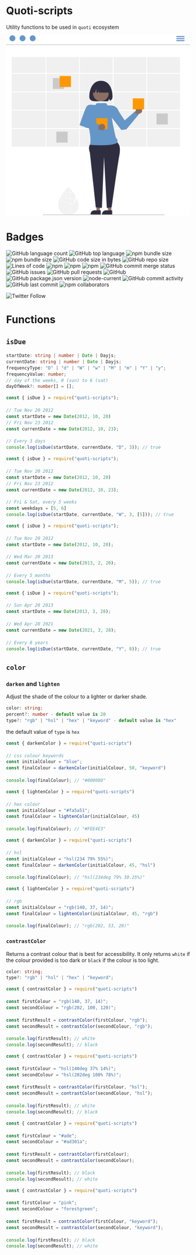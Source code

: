 # Quoti-scripts
Utility functions to be used in `quoti` ecosystem

![Quoti](https://github.com/Diorla/quoti-scripts/raw/main/schedule.svg)

# Badges
![GitHub language count](https://img.shields.io/github/languages/count/diorla/quoti-scripts)
![GitHub top language](https://img.shields.io/github/languages/top/diorla/quoti-scripts)
![npm bundle size](https://img.shields.io/bundlephobia/min/quoti-scripts)
![npm bundle size](https://img.shields.io/bundlephobia/minzip/quoti-scripts)
![GitHub code size in bytes](https://img.shields.io/github/languages/code-size/diorla/quoti-scripts)
![GitHub repo size](https://img.shields.io/github/repo-size/diorla/quoti-scripts)
![Lines of code](https://img.shields.io/tokei/lines/github/diorla/quoti-scripts)
![npm](https://img.shields.io/npm/dw/quoti-scripts)
![npm](https://img.shields.io/npm/dm/quoti-scripts)
![npm](https://img.shields.io/npm/dy/quoti-scripts)
![GitHub commit merge status](https://img.shields.io/github/commit-status/diorla/quoti-scripts/main/7346ec04986f62c83ae40a6c4b53bc4dea224b05)
![GitHub issues](https://img.shields.io/github/issues/diorla/quoti-scripts)
![GitHub pull requests](https://img.shields.io/github/issues-pr/diorla/quoti-scripts)
![GitHub](https://img.shields.io/github/license/diorla/quoti-scripts)
![GitHub package.json version](https://img.shields.io/github/package-json/v/diorla/quoti-scripts)
![node-current](https://img.shields.io/node/v/quoti-scripts)
![GitHub commit activity](https://img.shields.io/github/commit-activity/m/diorla/quoti-scripts)
![GitHub last commit](https://img.shields.io/github/last-commit/diorla/quoti-scripts)
![npm collaborators](https://img.shields.io/npm/collaborators/quoti-scripts)

![Twitter Follow](https://img.shields.io/twitter/follow/dihorla?style=social)
# Functions

## ```isDue```

```ts
startDate: string | number | Date | Dayjs;
currentDate: string | number | Date | Dayjs;
frequencyType: "D" | "d" | "W" | "w" | "M" | "m" | "Y" | "y";
frequencyValue: number;
// day of the weeks, 0 (sun) to 6 (sat)
dayOfWeek?: number[] = [];
```

```ts
const { isDue } = require("quoti-scripts");

// Tue Nov 20 2012
const startDate = new Date(2012, 10, 20)
// Fri Nov 23 2012
const currentDate = new Date(2012, 10, 23);

// Every 3 days
console.log(isDue(startDate, currentDate, "D", 3)); // true
```

```ts
const { isDue } = require("quoti-scripts");

// Tue Nov 20 2012
const startDate = new Date(2012, 10, 20)
// Fri Nov 23 2012
const currentDate = new Date(2012, 10, 23);

// Fri & Sat, every 5 weeks
const weekdays = [5, 6]
console.log(isDue(startDate, currentDate, "W", 3, [5])); // true
```

```ts
const { isDue } = require("quoti-scripts");

// Tue Nov 20 2012
const startDate = new Date(2012, 10, 20);

// Wed Mar 20 2013
const currentDate = new Date(2013, 2, 20);

// Every 5 months
console.log(isDue(startDate, currentDate, "M", 5)); // true
```

```ts
const { isDue } = require("quoti-scripts");

// Sun Apr 28 2013
const startDate = new Date(2013, 3, 28);

// Wed Apr 28 2021
const currentDate = new Date(2021, 3, 28);

// Every 8 years
console.log(isDue(startDate, currentDate, "Y", 8)); // true
```

## ```color```

### ```darken``` and ```lighten```
Adjust the shade of the colour to a lighter or darker shade.
```ts
color: string;
percent?: number - default value is 20
type?: "rgb" | "hsl" | "hex" | "keyword" - default value is "hex"
```
the default value of `type` is `hex`

```ts
const { darkenColor } = require("quoti-scripts")

// css colour keywords
const initialColour = "blue";
const finalColour = darkenColor(initialColour, 50, "keyword")

console.log(finalColour); // "#000080"
```

```ts
const { lightenColor } = require("quoti-scripts")

// hex colour
const initialColour = "#fa5a51";
const finalColour = lightenColor(initialColour, 45)

console.log(finalColour); // "#FEE4E3"
```

```ts
const { darkenColor } = require("quoti-scripts")

// hsl
const initialColour = "hsl(234 79% 55%)";
const finalColour = darkenColor(initialColour, 45, "hsl")

console.log(finalColour); // "hsl(234deg 79% 30.25%)"
```

```ts
const { lightenColor } = require("quoti-scripts")

// rgb
const initialColour = "rgb(140, 37, 14)";
const finalColour = lightenColor(initialColour, 45, "rgb")

console.log(finalColour); // "rgb(202, 53, 20)"
```

### ```contrastColor```
Returns a contrast colour that is best for accessibility. It only returns `white` if the colour provided is too dark or `black` if the colour is too light.

```ts
color: string;
type?: "rgb" | "hsl" | "hex" | "keyword";
```

```ts
const { contrastColor } = require("quoti-scripts")

const firstColour = "rgb(140, 37, 14)";
const secondColour = "rgb(202, 100, 120)";

const firstResult = contrastColor(firstColour, "rgb");
const secondResult = contrastColor(secondColour, "rgb");

console.log(firstResult); // white
console.log(secondResult); // black
```

```ts
const { contrastColor } = require("quoti-scripts")

const firstColour = "hsl(140deg 37% 14%)";
const secondColour = "hsl(202deg 100% 78%)";

const firstResult = contrastColor(firstColour, "hsl");
const secondResult = contrastColor(secondColour, "hsl");

console.log(firstResult); // white
console.log(secondResult); // black
```

```ts
const { contrastColor } = require("quoti-scripts")

const firstColour = "#ade";
const secondColour = "#ad301a";

const firstResult = contrastColor(firstColour);
const secondResult = contrastColor(secondColour);

console.log(firstResult); // black
console.log(secondResult); // white
```

```ts
const { contrastColor } = require("quoti-scripts")

const firstColour = "pink";
const secondColour = "forestgreen";

const firstResult = contrastColor(firstColour, "keyword");
const secondResult = contrastColor(secondColour, "keyword");

console.log(firstResult); // black
console.log(secondResult); // white
```